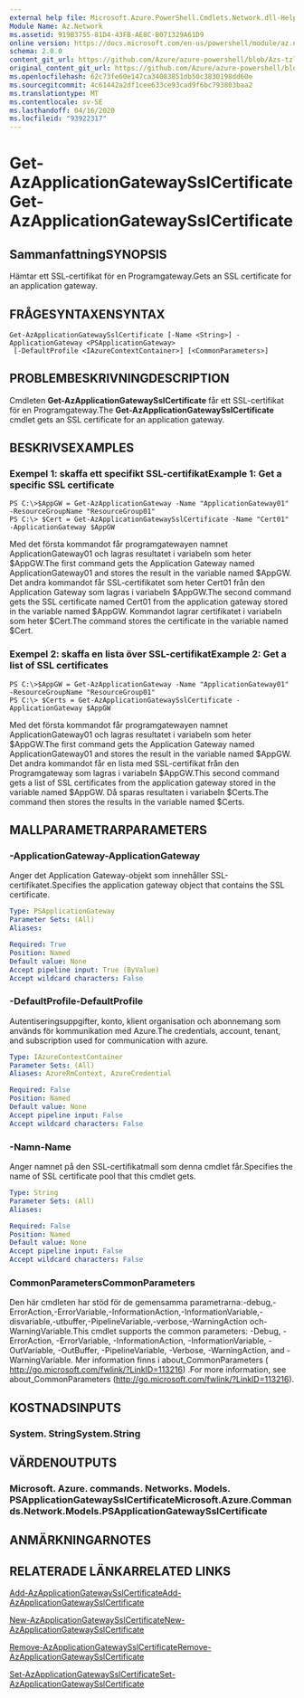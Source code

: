 ```yaml
---
external help file: Microsoft.Azure.PowerShell.Cmdlets.Network.dll-Help.xml
Module Name: Az.Network
ms.assetid: 919B3755-81D4-43FB-AE8C-B071329A61D9
online version: https://docs.microsoft.com/en-us/powershell/module/az.network/get-azapplicationgatewaysslcertificate
schema: 2.0.0
content_git_url: https://github.com/Azure/azure-powershell/blob/Azs-tzl/src/Network/Network/help/Get-AzApplicationGatewaySslCertificate.md
original_content_git_url: https://github.com/Azure/azure-powershell/blob/Azs-tzl/src/Network/Network/help/Get-AzApplicationGatewaySslCertificate.md
ms.openlocfilehash: 62c73fe60e147ca34083851db50c3830198dd60e
ms.sourcegitcommit: 4c61442a2df1cee633ce93cad9f6bc793803baa2
ms.translationtype: MT
ms.contentlocale: sv-SE
ms.lasthandoff: 04/16/2020
ms.locfileid: "93922317"
---
```

# <span data-ttu-id="c6416-101">Get-AzApplicationGatewaySslCertificate</span><span class="sxs-lookup"><span data-stu-id="c6416-101">Get-AzApplicationGatewaySslCertificate</span></span>

## <span data-ttu-id="c6416-102">Sammanfattning</span><span class="sxs-lookup"><span data-stu-id="c6416-102">SYNOPSIS</span></span>
<span data-ttu-id="c6416-103">Hämtar ett SSL-certifikat för en Programgateway.</span><span class="sxs-lookup"><span data-stu-id="c6416-103">Gets an SSL certificate for an application gateway.</span></span>

## <span data-ttu-id="c6416-104">FRÅGESYNTAXEN</span><span class="sxs-lookup"><span data-stu-id="c6416-104">SYNTAX</span></span>

```
Get-AzApplicationGatewaySslCertificate [-Name <String>] -ApplicationGateway <PSApplicationGateway>
 [-DefaultProfile <IAzureContextContainer>] [<CommonParameters>]
```

## <span data-ttu-id="c6416-105">PROBLEMBESKRIVNING</span><span class="sxs-lookup"><span data-stu-id="c6416-105">DESCRIPTION</span></span>
<span data-ttu-id="c6416-106">Cmdleten **Get-AzApplicationGatewaySslCertificate** får ett SSL-certifikat för en Programgateway.</span><span class="sxs-lookup"><span data-stu-id="c6416-106">The **Get-AzApplicationGatewaySslCertificate** cmdlet gets an SSL certificate for an application gateway.</span></span>

## <span data-ttu-id="c6416-107">BESKRIVS</span><span class="sxs-lookup"><span data-stu-id="c6416-107">EXAMPLES</span></span>

### <span data-ttu-id="c6416-108">Exempel 1: skaffa ett specifikt SSL-certifikat</span><span class="sxs-lookup"><span data-stu-id="c6416-108">Example 1: Get a specific SSL certificate</span></span>
```
PS C:\>$AppGW = Get-AzApplicationGateway -Name "ApplicationGateway01" -ResourceGroupName "ResourceGroup01"
PS C:\> $Cert = Get-AzApplicationGatewaySslCertificate -Name "Cert01" -ApplicationGateway $AppGW
```

<span data-ttu-id="c6416-109">Med det första kommandot får programgatewayen namnet ApplicationGateway01 och lagras resultatet i variabeln som heter $AppGW.</span><span class="sxs-lookup"><span data-stu-id="c6416-109">The first command gets the Application Gateway named ApplicationGateway01 and stores the result in the variable named $AppGW.</span></span>
<span data-ttu-id="c6416-110">Det andra kommandot får SSL-certifikatet som heter Cert01 från den Application Gateway som lagras i variabeln $AppGW.</span><span class="sxs-lookup"><span data-stu-id="c6416-110">The second command gets the SSL certificate named Cert01 from the application gateway stored in the variable named $AppGW.</span></span>
<span data-ttu-id="c6416-111">Kommandot lagrar certifikatet i variabeln som heter $Cert.</span><span class="sxs-lookup"><span data-stu-id="c6416-111">The command stores the certificate in the variable named $Cert.</span></span>

### <span data-ttu-id="c6416-112">Exempel 2: skaffa en lista över SSL-certifikat</span><span class="sxs-lookup"><span data-stu-id="c6416-112">Example 2: Get a list of SSL certificates</span></span>
```
PS C:\>$AppGW = Get-AzApplicationGateway -Name "ApplicationGateway01" -ResourceGroupName "ResourceGroup01"
PS C:\> $Certs = Get-AzApplicationGatewaySslCertificate -ApplicationGateway $AppGW
```

<span data-ttu-id="c6416-113">Med det första kommandot får programgatewayen namnet ApplicationGateway01 och lagras resultatet i variabeln som heter $AppGW.</span><span class="sxs-lookup"><span data-stu-id="c6416-113">The first command gets the Application Gateway named ApplicationGateway01 and stores the result in the variable named $AppGW.</span></span>
<span data-ttu-id="c6416-114">Det andra kommandot får en lista med SSL-certifikat från den Programgateway som lagras i variabeln $AppGW.</span><span class="sxs-lookup"><span data-stu-id="c6416-114">This second command gets a list of SSL certificates from the application gateway stored in the variable named $AppGW.</span></span>
<span data-ttu-id="c6416-115">Då sparas resultaten i variabeln $Certs.</span><span class="sxs-lookup"><span data-stu-id="c6416-115">The command then stores the results in the variable named $Certs.</span></span>

## <span data-ttu-id="c6416-116">MALLPARAMETRAR</span><span class="sxs-lookup"><span data-stu-id="c6416-116">PARAMETERS</span></span>

### <span data-ttu-id="c6416-117">-ApplicationGateway</span><span class="sxs-lookup"><span data-stu-id="c6416-117">-ApplicationGateway</span></span>
<span data-ttu-id="c6416-118">Anger det Application Gateway-objekt som innehåller SSL-certifikatet.</span><span class="sxs-lookup"><span data-stu-id="c6416-118">Specifies the application gateway object that contains the SSL certificate.</span></span>

```yaml
Type: PSApplicationGateway
Parameter Sets: (All)
Aliases: 

Required: True
Position: Named
Default value: None
Accept pipeline input: True (ByValue)
Accept wildcard characters: False
```

### <span data-ttu-id="c6416-119">-DefaultProfile</span><span class="sxs-lookup"><span data-stu-id="c6416-119">-DefaultProfile</span></span>
<span data-ttu-id="c6416-120">Autentiseringsuppgifter, konto, klient organisation och abonnemang som används för kommunikation med Azure.</span><span class="sxs-lookup"><span data-stu-id="c6416-120">The credentials, account, tenant, and subscription used for communication with azure.</span></span>

```yaml
Type: IAzureContextContainer
Parameter Sets: (All)
Aliases: AzureRmContext, AzureCredential

Required: False
Position: Named
Default value: None
Accept pipeline input: False
Accept wildcard characters: False
```

### <span data-ttu-id="c6416-121">-Namn</span><span class="sxs-lookup"><span data-stu-id="c6416-121">-Name</span></span>
<span data-ttu-id="c6416-122">Anger namnet på den SSL-certifikatmall som denna cmdlet får.</span><span class="sxs-lookup"><span data-stu-id="c6416-122">Specifies the name of SSL certificate pool that this cmdlet gets.</span></span>

```yaml
Type: String
Parameter Sets: (All)
Aliases: 

Required: False
Position: Named
Default value: None
Accept pipeline input: False
Accept wildcard characters: False
```

### <span data-ttu-id="c6416-123">CommonParameters</span><span class="sxs-lookup"><span data-stu-id="c6416-123">CommonParameters</span></span>
<span data-ttu-id="c6416-124">Den här cmdleten har stöd för de gemensamma parametrarna:-debug,-ErrorAction,-ErrorVariable,-InformationAction,-InformationVariable,-disvariable,-utbuffer,-PipelineVariable,-verbose,-WarningAction och-WarningVariable.</span><span class="sxs-lookup"><span data-stu-id="c6416-124">This cmdlet supports the common parameters: -Debug, -ErrorAction, -ErrorVariable, -InformationAction, -InformationVariable, -OutVariable, -OutBuffer, -PipelineVariable, -Verbose, -WarningAction, and -WarningVariable.</span></span> <span data-ttu-id="c6416-125">Mer information finns i about_CommonParameters ( http://go.microsoft.com/fwlink/?LinkID=113216) .</span><span class="sxs-lookup"><span data-stu-id="c6416-125">For more information, see about_CommonParameters (http://go.microsoft.com/fwlink/?LinkID=113216).</span></span>

## <span data-ttu-id="c6416-126">KOSTNADS</span><span class="sxs-lookup"><span data-stu-id="c6416-126">INPUTS</span></span>

### <span data-ttu-id="c6416-127">System. String</span><span class="sxs-lookup"><span data-stu-id="c6416-127">System.String</span></span>

## <span data-ttu-id="c6416-128">VÄRDEN</span><span class="sxs-lookup"><span data-stu-id="c6416-128">OUTPUTS</span></span>

### <span data-ttu-id="c6416-129">Microsoft. Azure. commands. Networks. Models. PSApplicationGatewaySslCertificate</span><span class="sxs-lookup"><span data-stu-id="c6416-129">Microsoft.Azure.Commands.Network.Models.PSApplicationGatewaySslCertificate</span></span>

## <span data-ttu-id="c6416-130">ANMÄRKNINGAR</span><span class="sxs-lookup"><span data-stu-id="c6416-130">NOTES</span></span>

## <span data-ttu-id="c6416-131">RELATERADE LÄNKAR</span><span class="sxs-lookup"><span data-stu-id="c6416-131">RELATED LINKS</span></span>

[<span data-ttu-id="c6416-132">Add-AzApplicationGatewaySslCertificate</span><span class="sxs-lookup"><span data-stu-id="c6416-132">Add-AzApplicationGatewaySslCertificate</span></span>](./Add-AzApplicationGatewaySslCertificate.md)

[<span data-ttu-id="c6416-133">New-AzApplicationGatewaySslCertificate</span><span class="sxs-lookup"><span data-stu-id="c6416-133">New-AzApplicationGatewaySslCertificate</span></span>](./New-AzApplicationGatewaySslCertificate.md)

[<span data-ttu-id="c6416-134">Remove-AzApplicationGatewaySslCertificate</span><span class="sxs-lookup"><span data-stu-id="c6416-134">Remove-AzApplicationGatewaySslCertificate</span></span>](./Remove-AzApplicationGatewaySslCertificate.md)

[<span data-ttu-id="c6416-135">Set-AzApplicationGatewaySslCertificate</span><span class="sxs-lookup"><span data-stu-id="c6416-135">Set-AzApplicationGatewaySslCertificate</span></span>](./Set-AzApplicationGatewaySslCertificate.md)


